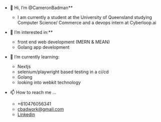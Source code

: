 - 👋 Hi, I’m @CameronBadman**
  - I am currently a student at the University of Queensland studying Computer Science/ Commerce and a devops intern at Cyberloop.ai

- 👀 I’m interested in:**
  - front end web development (MERN & MEAN)
  - Golang app development

- 🌱 I’m currently learning:
  - Nextjs
  - selenium/playwright based testing in a ci/cd
  - Golang
  - looking into webkit technology

- 📫 How to reach me ...
  - +610476056341
  - cbadwork@gmail.com
  - [Linkedin](https://au.linkedin.com/in/cameron-badman-5314ba1b8)
